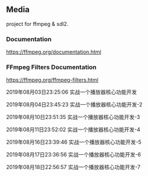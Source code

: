 ## Media

project for ffmpeg & sdl2.


### Documentation

https://ffmpeg.org/documentation.html



### FFmpeg Filters Documentation

<https://ffmpeg.org/ffmpeg-filters.html>



2019年08月03日23:25:06 实战一个播放器核心功能开发

2019年08月04日23:45:23 实战一个播放器核心功能开发-2

2019年08月10日23:51:35 实战一个播放器核心功能开发-3

2019年08月11日23:52:02 实战一个播放器核心功能开发-4

2019年08月16日23:39:46 实战一个播放器核心功能开发-5

2019年08月17日23:36:56 实战一个播放器核心功能开发-6

2019年08月18日22:56:57 实战一个播放器核心功能开发-7